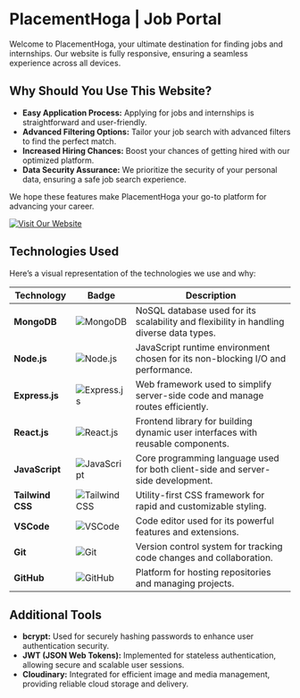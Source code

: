 # PlacementHoga | Job Portal

Welcome to PlacementHoga, your ultimate destination for finding jobs and internships. Our website is fully responsive, ensuring a seamless experience across all devices.

## Why Should You Use This Website?

- **Easy Application Process:** Applying for jobs and internships is straightforward and user-friendly.
- **Advanced Filtering Options:** Tailor your job search with advanced filters to find the perfect match.
- **Increased Hiring Chances:** Boost your chances of getting hired with our optimized platform.
- **Data Security Assurance:** We prioritize the security of your personal data, ensuring a safe job search experience.

We hope these features make PlacementHoga your go-to platform for advancing your career.

[![Visit Our Website](https://img.shields.io/badge/Visit%20Our%20Website-%2300C853?style=for-the-badge&logo=internet-explorer&logoColor=white)](https://job-portal-six-rho.vercel.app/)

## Technologies Used

Here’s a visual representation of the technologies we use and why:

| Technology        | Badge | Description |
|-------------------|-------|-------------|
| **MongoDB**       | ![MongoDB](https://img.shields.io/badge/MongoDB-47A248?style=flat-square&logo=mongodb&logoColor=white) | NoSQL database used for its scalability and flexibility in handling diverse data types. |
| **Node.js**       | ![Node.js](https://img.shields.io/badge/Node.js-339933?style=flat-square&logo=node-dot-js&logoColor=white) | JavaScript runtime environment chosen for its non-blocking I/O and performance. |
| **Express.js**    | ![Express.js](https://img.shields.io/badge/Express.js-000000?style=flat-square&logo=express&logoColor=white) | Web framework used to simplify server-side code and manage routes efficiently. |
| **React.js**      | ![React.js](https://img.shields.io/badge/React.js-61DAFB?style=flat-square&logo=react&logoColor=white) | Frontend library for building dynamic user interfaces with reusable components. |
| **JavaScript**    | ![JavaScript](https://img.shields.io/badge/JavaScript-F7DF1E?style=flat-square&logo=javascript&logoColor=black) | Core programming language used for both client-side and server-side development. |
| **Tailwind CSS**  | ![Tailwind CSS](https://img.shields.io/badge/Tailwind%20CSS-38B2AC?style=flat-square&logo=tailwind-css&logoColor=white) | Utility-first CSS framework for rapid and customizable styling. |
| **VSCode**        | ![VSCode](https://img.shields.io/badge/VS%20Code-007ACC?style=flat-square&logo=visual-studio-code&logoColor=white) | Code editor used for its powerful features and extensions. |
| **Git**           | ![Git](https://img.shields.io/badge/Git-F05032?style=flat-square&logo=git&logoColor=white) | Version control system for tracking code changes and collaboration. |
| **GitHub**        | ![GitHub](https://img.shields.io/badge/GitHub-181717?style=flat-square&logo=github&logoColor=white) | Platform for hosting repositories and managing projects. |

## Additional Tools

- **bcrypt:** Used for securely hashing passwords to enhance user authentication security.
- **JWT (JSON Web Tokens):** Implemented for stateless authentication, allowing secure and scalable user sessions.
- **Cloudinary:** Integrated for efficient image and media management, providing reliable cloud storage and delivery.


